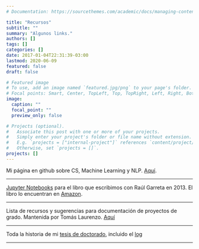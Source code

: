 ```yaml
---
# Documentation: https://sourcethemes.com/academic/docs/managing-content/

title: "Recursos"
subtitle: ""
summary: "Algunos links."
authors: []
tags: []
categories: []
date: 2017-01-04T22:31:39-03:00
lastmod: 2020-06-09
featured: false
draft: false

# Featured image
# To use, add an image named `featured.jpg/png` to your page's folder.
# Focal points: Smart, Center, TopLeft, Top, TopRight, Left, Right, BottomLeft, Bottom, BottomRight.
image:
  caption: ""
  focal_point: ""
  preview_only: false

# Projects (optional).
#   Associate this post with one or more of your projects.
#   Simply enter your project's folder or file name without extension.
#   E.g. `projects = ["internal-project"]` references `content/project/deep-learning/index.md`.
#   Otherwise, set `projects = []`.
projects: []
---
```



Mi página en github sobre CS, Machine Learning y NLP. [Aquí](https://github.com/gmonce/datascience).

***

[Jupyter Notebooks](https://github.com/gmonce/scikit-learn-book) para el libro que escribimos con Raúl Garreta en 2013. 
El libro lo encuentran en [Amazon](https://www.amazon.com/-/es/Ra%C3%BAl-Garreta-ebook/dp/B00GX67UEY). 

***

Lista de recursos y sugerencias para documentación de proyectos de grado. Mantenida por Tomás Laurenzo. [Aquí](https://www.fing.edu.uy/~laurenzo/proygr/)

***

Toda la historia de mi [tesis de doctorado](https://sites.google.com/site/gmoncedoc/), incluido el [log](https://sites.google.com/site/gmoncedoc/Home/log)

***